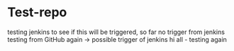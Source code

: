 # Test-repo
testing jenkins to see if this will be triggered,
so far no trigger from jenkins 
testing from GitHub again -> possible trigger of jenkins
hi all - testing again
